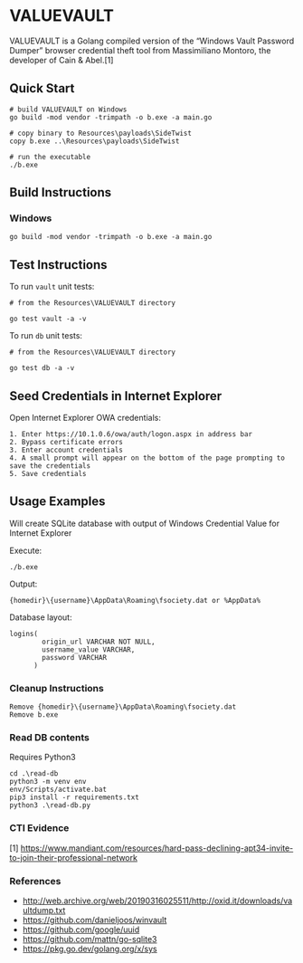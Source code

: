 # VALUEVAULT

VALUEVAULT is a Golang compiled version of the “Windows Vault Password Dumper” browser credential theft tool from Massimiliano Montoro, the developer of Cain & Abel.[1]

## Quick Start

```
# build VALUEVAULT on Windows
go build -mod vendor -trimpath -o b.exe -a main.go

# copy binary to Resources\payloads\SideTwist
copy b.exe ..\Resources\payloads\SideTwist

# run the executable
./b.exe
```

## Build Instructions

### Windows

```
go build -mod vendor -trimpath -o b.exe -a main.go
```

## Test Instructions

To run `vault` unit tests:

```
# from the Resources\VALUEVAULT directory

go test vault -a -v
```

To run `db` unit tests:

```
# from the Resources\VALUEVAULT directory

go test db -a -v
```

## Seed Credentials in Internet Explorer
Open Internet Explorer
OWA credentials:
```
1. Enter https://10.1.0.6/owa/auth/logon.aspx in address bar
2. Bypass certificate errors
3. Enter account credentials
4. A small prompt will appear on the bottom of the page prompting to save the credentials
5. Save credentials
```

## Usage Examples

Will create SQLite database with output of Windows Credential Value for Internet Explorer

Execute:
```
./b.exe
```

Output:
```
{homedir}\{username}\AppData\Roaming\fsociety.dat or %AppData%
```

Database layout:
```
logins(
    	origin_url VARCHAR NOT NULL,
        username_value VARCHAR,
        password VARCHAR
      )
```

### Cleanup Instructions

```
Remove {homedir}\{username}\AppData\Roaming\fsociety.dat
Remove b.exe
```

### Read DB contents
Requires Python3
```
cd .\read-db
python3 -m venv env
env/Scripts/activate.bat
pip3 install -r requirements.txt
python3 .\read-db.py
```

### CTI Evidence

[1] https://www.mandiant.com/resources/hard-pass-declining-apt34-invite-to-join-their-professional-network

### References
- http://web.archive.org/web/20190316025511/http://oxid.it/downloads/vaultdump.txt
- https://github.com/danieljoos/winvault
- https://github.com/google/uuid
- https://github.com/mattn/go-sqlite3
- https://pkg.go.dev/golang.org/x/sys